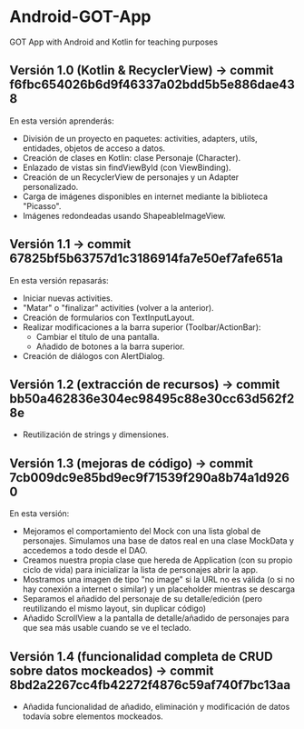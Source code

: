 # Android-GOT-App
GOT App with Android and Kotlin for teaching purposes

## Versión 1.0 (Kotlin & RecyclerView) -> commit f6fbc654026b6d9f46337a02bdd5b5e886dae438
En esta versión aprenderás:
- División de un proyecto en paquetes: activities, adapters, utils, entidades, objetos de acceso a datos.
- Creación de clases en Kotlin: clase Personaje (Character).
- Enlazado de vistas sin findViewById (con ViewBinding).
- Creación de un RecyclerView de personajes y un Adapter personalizado.
- Carga de imágenes disponibles en internet mediante la biblioteca "Picasso".
- Imágenes redondeadas usando ShapeableImageView.

## Versión 1.1 -> commit 67825bf5b63757d1c3186914fa7e50ef7afe651a
En esta versión repasarás:
- Iniciar nuevas activities.
- "Matar" o "finalizar" activities (volver a la anterior).
- Creación de formularios con TextInputLayout.
- Realizar modificaciones a la barra superior (Toolbar/ActionBar):
    - Cambiar el título de una pantalla.
    - Añadido de botones a la barra superior.
- Creación de diálogos con AlertDialog.

## Versión 1.2 (extracción de recursos) -> commit bb50a462836e304ec98495c88e30cc63d562f28e
- Reutilización de strings y dimensiones.

## Versión 1.3 (mejoras de código) -> commit 7cb009dc9e85bd9ec9f71539f290a8b74a1d9260
En esta versión:
- Mejoramos el comportamiento del Mock con una lista global de personajes. Simulamos una base de datos real en una clase MockData y accedemos a todo desde el DAO.
- Creamos nuestra propia clase que hereda de Application (con su propio ciclo de vida) para inicializar la lista de personajes abrir la app.
- Mostramos una imagen de tipo "no image" si la URL no es válida (o si no hay conexión a internet o similar) y un placeholder mientras se descarga
- Separamos el añadido del personaje de su detalle/edición (pero reutilizando el mismo layout, sin duplicar código)
- Añadido ScrollView a la pantalla de detalle/añadido de personajes para que sea más usable cuando se ve el teclado.

## Versión 1.4 (funcionalidad completa de CRUD sobre datos mockeados) -> commit 8bd2a2267cc4fb42272f4876c59af740f7bc13aa
- Añadida funcionalidad de añadido, eliminación y modificación de datos todavía sobre elementos mockeados.